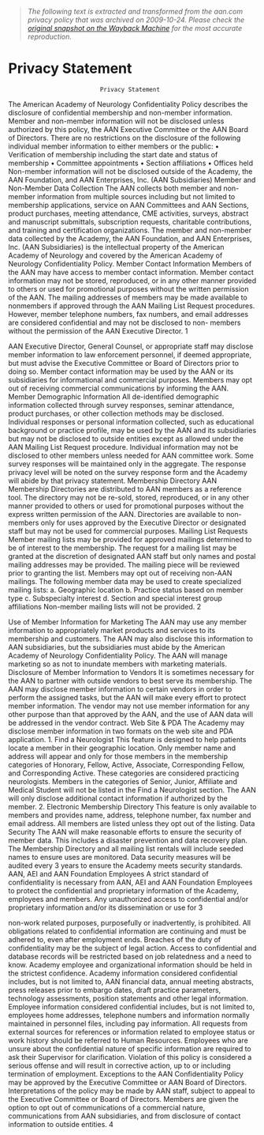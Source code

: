 > *The following text is extracted and transformed from the aan.com privacy policy that was archived on 2009-10-24. Please check the [original snapshot on the Wayback Machine](https://web.archive.org/web/20091024174845id_/http%3A//www.aan.com/globals/axon/assets/3269.pdf) for the most accurate reproduction.*

# Privacy Statement

                              Privacy Statement
 The American Academy of Neurology Confidentiality Policy describes the
disclosure of confidential membership and non-member information. Member
and non-member information will not be disclosed unless authorized by this
policy, the AAN Executive Committee or the AAN Board of Directors.
There are no restrictions on the disclosure of the following individual member
information to either members or the public:
     • Verification of membership including the start date and status of
         membership
     • Committee appointments
     • Section affiliations
     • Offices held
Non-member information will not be disclosed outside of the Academy, the AAN
Foundation, and AAN Enterprises, Inc. (AAN Subsidiaries)
Member and Non-Member Data Collection
The AAN collects both member and non-member information from multiple
sources including but not limited to membership applications, service on AAN
Committees and AAN Sections, product purchases, meeting attendance, CME
activities, surveys, abstract and manuscript submittals, subscription requests,
charitable contributions, and training and certification organizations. The
member and non-member data collected by the Academy, the AAN Foundation,
and AAN Enterprises, Inc. (AAN Subsidiaries) is the intellectual property of the
American Academy of Neurology and covered by the American Academy of
Neurology Confidentiality Policy.
Member Contact Information
Members of the AAN may have access to member contact information. Member
contact information may not be stored, reproduced, or in any other manner
provided to others or used for promotional purposes without the written
permission of the AAN. The mailing addresses of members may be made
available to nonmembers if approved through the AAN Mailing List Request
procedures. However, member telephone numbers, fax numbers, and email
addresses are considered confidential and may not be disclosed to non-
members without the permission of the AAN Executive Director.
                                          1


AAN Executive Director, General Counsel, or appropriate staff may disclose
member information to law enforcement personnel, if deemed appropriate, but
must advise the Executive Committee or Board of Directors prior to doing so.
Member contact information may be used by the AAN or its subsidiaries for
informational and commercial purposes. Members may opt out of receiving
commercial communications by informing the AAN.
Member Demographic Information
All de-identified demographic information collected through survey responses,
seminar attendance, product purchases, or other collection methods may be
disclosed. Individual responses or personal information collected, such as
educational background or practice profile, may be used by the AAN and its
subsidiaries but may not be disclosed to outside entities except as allowed under
the AAN Mailing List Request procedure. Individual information may not be
disclosed to other members unless needed for AAN committee work.
Some survey responses will be maintained only in the aggregate. The response
privacy level will be noted on the survey response form and the Academy will
abide by that privacy statement.
Membership Directory
AAN Membership Directories are distributed to AAN members as a reference
tool. The directory may not be re-sold, stored, reproduced, or in any other
manner provided to others or used for promotional purposes without the express
written permission of the AAN. Directories are available to non-members only for
uses approved by the Executive Director or designated staff but may not be used
for commercial purposes.
Mailing List Requests
Member mailing lists may be provided for approved mailings determined to be of
interest to the membership. The request for a mailing list may be granted at the
discretion of designated AAN staff but only names and postal mailing addresses
may be provided. The mailing piece will be reviewed prior to granting the list.
Members may opt out of receiving non-AAN mailings.
The following member data may be used to create specialized mailing lists:
        a. Geographic location
        b. Practice status based on member type
        c. Subspecialty interest
        d. Section and special interest group affiliations
Non-member mailing lists will not be provided.
                                          2


Use of Member Information for Marketing
The AAN may use any member information to appropriately market products and
services to its membership and customers. The AAN may also disclose this
information to AAN subsidiaries, but the subsidiaries must abide by the American
Academy of Neurology Confidentiality Policy. The AAN will manage marketing
so as not to inundate members with marketing materials.
Disclosure of Member Information to Vendors
It is sometimes necessary for the AAN to partner with outside vendors to best
serve its membership. The AAN may disclose member information to certain
vendors in order to perform the assigned tasks, but the AAN will make every
effort to protect member information. The vendor may not use member
information for any other purpose than that approved by the AAN, and the use of
AAN data will be addressed in the vendor contract.
Web Site & PDA
The Academy may disclose member information in two formats on the web site
and PDA application.
     1. Find a Neurologist
This feature is designed to help patients locate a member in their geographic
location. Only member name and address will appear and only for those
members in the membership categories of Honorary, Fellow, Active, Associate,
Corresponding Fellow, and Corresponding Active. These categories are
considered practicing neurologists. Members in the categories of Senior, Junior,
Affiliate and Medical Student will not be listed in the Find a Neurologist section.
The AAN will only disclose additional contact information if authorized by the
member.
     2. Electronic Membership Directory
This feature is only available to members and provides name, address,
telephone number, fax number and email address. All members are listed unless
they opt out of the listing.
Data Security
The AAN will make reasonable efforts to ensure the security of member data.
This includes a disaster prevention and data recovery plan. The Membership
Directory and all mailing list rentals will include seeded names to ensure uses are
monitored. Data security measures will be audited every 3 years to ensure the
Academy meets security standards.
AAN, AEI and AAN Foundation Employees
A strict standard of confidentiality is necessary from AAN, AEI and AAN
Foundation Employees to protect the confidential and proprietary information of
the Academy, employees and members.                   Any unauthorized access to
confidential and/or proprietary information and/or its dissemination or use for
                                             3


non-work related purposes, purposefully or inadvertently, is prohibited. All
obligations related to confidential information are continuing and must be
adhered to, even after employment ends. Breaches of the duty of confidentiality
may be the subject of legal action. Access to confidential and database records
will be restricted based on job relatedness and a need to know.
Academy employee and organizational information should be held in the strictest
confidence. Academy information considered confidential includes, but is not
limited to, AAN financial data, annual meeting abstracts, press releases prior to
embargo dates, draft practice parameters, technology assessments, position
statements and other legal information. Employee information considered
confidential includes, but is not limited to, employees home addresses, telephone
numbers and information normally maintained in personnel files, including pay
information. All requests from external sources for references or information
related to employee status or work history should be referred to Human
Resources.
Employees who are unsure about the confidential nature of specific information
are required to ask their Supervisor for clarification. Violation of this policy is
considered a serious offense and will result in corrective action, up to or including
termination of employment.
Exceptions to the AAN Confidentiality Policy may be approved by the Executive
Committee or AAN Board of Directors. Interpretations of the policy may be made
by AAN staff, subject to appeal to the Executive Committee or Board of Directors.
Members are given the option to opt out of communications of a commercial
nature, communications from AAN subsidiaries, and from disclosure of contact
information to outside entities.
                                            4
